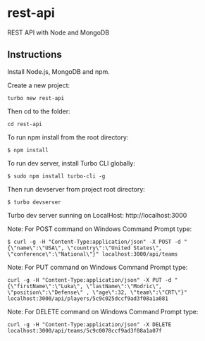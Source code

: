 # rest-api

REST API with Node and MongoDB

## Instructions
Install Node.js, MongoDB and npm.

Create a new project:

```
turbo new rest-api
```

Then cd to the folder:

```
cd rest-api
```

To run npm install from the root directory:

```
$ npm install
```

To run dev server, install Turbo CLI globally:

```
$ sudo npm install turbo-cli -g
```

Then run devserver from project root directory:

```
$ turbo devserver
```

Turbo dev server sunning on LocalHost: http://localhost:3000

Note: For POST command on Windows Command Prompt type:
```
$ curl -g -H "Content-Type:application/json" -X POST -d "{\"name\":\"USA\", \"country\":\"United States\", \"conference\":\"National\"}" localhost:3000/api/teams
```

Note: For PUT command on Windows Command Prompt type:
```
curl -g -H "Content-Type:application/json" -X PUT -d "{\"firstName\":\"Luka\", \"lastName\":\"Modric\", \"position\":\"Defense\" , \"age\":32, \"team\":\"CRT\"}" localhost:3000/api/players/5c9c025dccf9ad3f08a1a081
```

Note: For DELETE command on Windows Command Prompt type:
```
curl -g -H "Content-Type:application/json" -X DELETE localhost:3000/api/teams/5c9c0078ccf9ad3f08a1a07f
```